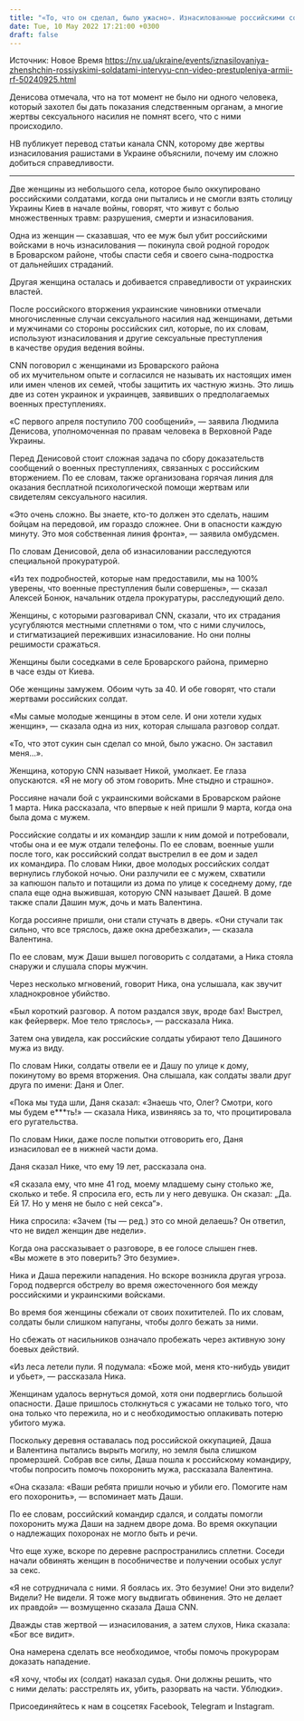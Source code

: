 ```yaml
---
title: "«То, что он сделал, было ужасно». Изнасилованные российскими солдатами украинки рассказали CNN, почему им трудно добиться справедливости"
date: Tue, 10 May 2022 17:21:00 +0300
draft: false
---
```

Источник: Новое Время https://nv.ua/ukraine/events/iznasilovaniya-zhenshchin-rossiyskimi-soldatami-intervyu-cnn-video-prestupleniya-armii-rf-50240925.html


Денисова отмечала, что на тот момент не было ни одного человека, который захотел бы дать показания следственным органам, а многие жертвы сексуального насилия не помнят всего, что с ними происходило.

НВ публикует перевод статьи канала CNN, которому две жертвы изнасилования рашистами в Украине объяснили, почему им сложно добиться справедливости.

***

Две женщины из небольшого села, которое было оккупировано российскими солдатами, когда они пытались и не смогли взять столицу Украины Киев в начале войны, говорят, что живут с болью множественных травм: разрушения, смерти и изнасилования.

Одна из женщин — сказавшая, что ее муж был убит российскими войсками в ночь изнасилования — покинула свой родной городок в Броварском районе, чтобы спасти себя и своего сына-подростка от дальнейших страданий.

Другая женщина осталась и добивается справедливости от украинских властей.

После российского вторжения украинские чиновники отмечали многочисленные случаи сексуального насилия над женщинами, детьми и мужчинами со стороны российских сил, которые, по их словам, используют изнасилования и другие сексуальные преступления в качестве орудия ведения войны.

CNN поговорил с женщинами из Броварского района об их мучительном опыте и согласился не называть их настоящих имен или имен членов их семей, чтобы защитить их частную жизнь. Это лишь две из сотен украинок и украинцев, заявивших о предполагаемых военных преступлениях.

«С первого апреля поступило 700 сообщений», — заявила Людмила Денисова, уполномоченная по правам человека в Верховной Раде Украины.

Перед Денисовой стоит сложная задача по сбору доказательств сообщений о военных преступлениях, связанных с российским вторжением. По ее словам, также организована горячая линия для оказания бесплатной психологической помощи жертвам или свидетелям сексуального насилия.

«Это очень сложно. Вы знаете, кто-то должен это сделать, нашим бойцам на передовой, им гораздо сложнее. Они в опасности каждую минуту. Это моя собственная линия фронта», — заявила омбудсмен.

По словам Денисовой, дела об изнасиловании расследуются специальной прокуратурой.

«Из тех подробностей, которые нам предоставили, мы на 100% уверены, что военные преступления были совершены», — сказал Алексей Бонюк, начальник отдела прокуратуры, расследующий дело.

Женщины, с которыми разговаривал CNN, сказали, что их страдания усугубляются местными сплетнями о том, что с ними случилось, и стигматизацией переживших изнасилование. Но они полны решимости сражаться.

Женщины были соседками в селе Броварского района, примерно в часе езды от Киева.

Обе женщины замужем. Обоим чуть за 40. И обе говорят, что стали жертвами российских солдат.

«Мы самые молодые женщины в этом селе. И они хотели худых женщин», — сказала одна из них, которая слышала разговор солдат.

«То, что этот сукин сын сделал со мной, было ужасно. Он заставил меня…».

Женщина, которую CNN называет Никой, умолкает. Ее глаза опускаются. «Я не могу об этом говорить. Мне стыдно и страшно».

Россияне начали бой с украинскими войсками в Броварском районе 1 марта. Ника рассказала, что впервые к ней пришли 9 марта, когда она была дома с мужем.

Российские солдаты и их командир зашли к ним домой и потребовали, чтобы она и ее муж отдали телефоны. По ее словам, военные ушли после того, как российский солдат выстрелил в ее дом и задел их командира. По словам Ники, двое молодых российских солдат вернулись глубокой ночью. Они разлучили ее с мужем, схватили за капюшон пальто и потащили из дома по улице к соседнему дому, где спала еще одна выжившая, которую CNN называет Дашей. В доме также спали Дашин муж, дочь и мать Валентина.

Когда россияне пришли, они стали стучать в дверь. «Они стучали так сильно, что все тряслось, даже окна дребезжали», — сказала Валентина.

По ее словам, муж Даши вышел поговорить с солдатами, а Ника стояла снаружи и слушала споры мужчин.

Через несколько мгновений, говорит Ника, она услышала, как звучит хладнокровное убийство.

«Был короткий разговор. А потом раздался звук, вроде бах! Выстрел, как фейерверк. Мое тело тряслось», — рассказала Ника.

Затем она увидела, как российские солдаты убирают тело Дашиного мужа из виду.



По словам Ники, солдаты отвели ее и Дашу по улице к дому, покинутому во время вторжения. Она слышала, как солдаты звали друг друга по имени: Даня и Олег.

«Пока мы туда шли, Даня сказал: «Знаешь что, Олег? Смотри, кого мы будем е***ть!» — сказала Ника, извиняясь за то, что процитировала его ругательства.

По словам Ники, даже после попытки отговорить его, Даня изнасиловал ее в нижней части дома.

 Даня сказал Нике, что ему 19 лет, рассказала она.

«Я сказала ему, что мне 41 год, моему младшему сыну столько же, сколько и тебе. Я спросила его, есть ли у него девушка. Он сказал: „Да. Ей 17. Но у меня не было с ней секса“».

Ника спросила: «Зачем (ты — ред.) это со мной делаешь? Он ответил, что не видел женщин две недели».

Когда она рассказывает о разговоре, в ее голосе слышен гнев. «Вы можете в это поверить? Это безумие».

Ника и Даша пережили нападения. Но вскоре возникла другая угроза. Город подвергся обстрелу во время ожесточенного боя между российскими и украинскими войсками.

Во время боя женщины сбежали от своих похитителей. По их словам, солдаты были слишком напуганы, чтобы долго бежать за ними.

Но сбежать от насильников означало пробежать через активную зону боевых действий.

«Из леса летели пули. Я подумала: «Боже мой, меня кто-нибудь увидит и убьет», — рассказала Ника.

Женщинам удалось вернуться домой, хотя они подверглись большой опасности. Даше пришлось столкнуться с ужасами не только того, что она только что пережила, но и с необходимостью оплакивать потерю убитого мужа.

Поскольку деревня оставалась под российской оккупацией, Даша и Валентина пытались вырыть могилу, но земля была слишком промерзшей. Собрав все силы, Даша пошла к российскому командиру, чтобы попросить помочь похоронить мужа, рассказала Валентина.

«Она сказала: «Ваши ребята пришли ночью и убили его. Помогите нам его похоронить», — вспоминает мать Даши.

По ее словам, российский командир сдался, и солдаты помогли похоронить мужа Даши на заднем дворе дома. Во время оккупации о надлежащих похоронах не могло быть и речи.

Что еще хуже, вскоре по деревне распространились сплетни. Соседи начали обвинять женщин в пособничестве и получении особых услуг за секс.

«Я не сотрудничала с ними. Я боялась их. Это безумие! Они это видели? Видели? Не видели. Я тоже могу выдвигать обвинения. Это не делает их правдой» — возмущенно сказала Даша CNN.

Дважды став жертвой — изнасилования, а затем слухов, Ника сказала: «Бог все видит».

Она намерена сделать все необходимое, чтобы помочь прокурорам доказать нападение.

«Я хочу, чтобы их (солдат) наказал судья. Они должны решить, что с ними делать: расстрелять их, убить, разорвать на части. Ублюдки».

Присоединяйтесь к нам в соцсетях Facebook, Telegram и Instagram.
